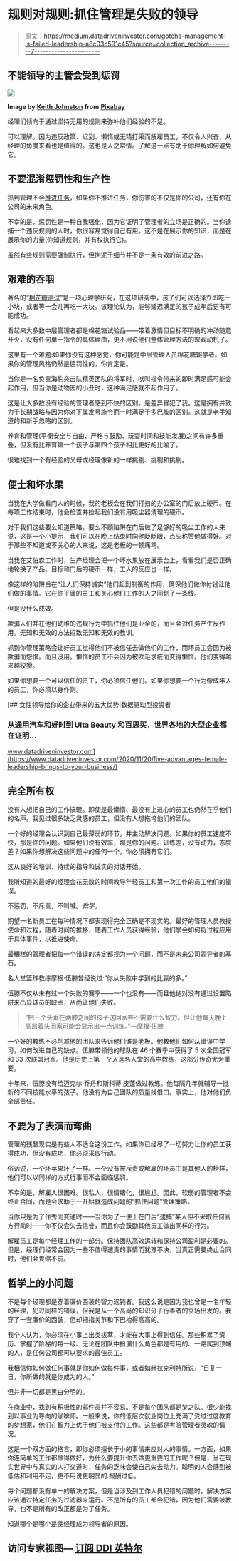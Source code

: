 # 规则对规则:抓住管理是失败的领导

> 原文：<https://medium.datadriveninvestor.com/gotcha-management-is-failed-leadership-a8c03c591c45?source=collection_archive---------7----------------------->

## 不能领导的主管会受到惩罚

![](img/f54099699f1e4288dd91659266234c75.png)

**Image by** [**Keith Johnston**](https://pixabay.com/users/keithjj-2328014/?utm_source=link-attribution&utm_medium=referral&utm_campaign=image&utm_content=1488004) **from** [**Pixabay**](https://pixabay.com/?utm_source=link-attribution&utm_medium=referral&utm_campaign=image&utm_content=1488004)

经理们倾向于通过坚持无用的规则来弥补他们经验的不足。

可以理解。因为违反政策、迟到、懒惰或无精打采而解雇员工，不仅令人兴奋，从经理的角度来看也是值得的。这也是人之常情。了解这一点有助于你理解如何避免它。

## 不要混淆惩罚性和生产性

抓到管理不会[推进任务](https://medium.com/the-innovation/rules-to-rule-advance-the-mission-f3faab1cb90)，如果你不推进任务，你伤害的不仅是你的公司，还有你在公司的未来角色。

不幸的是，惩罚性是一种自我强化，因为它证明了管理者的立场是正确的。当你逮捕一个违反规则的人时，你很容易觉得自己有用。这不是在展示你的知识，而是在展示你的力量(你知道规则，并有权执行它)。

虽然有些规则需要强制执行，但拘泥于细节并不是一条有效的前进之路。

## 艰难的吞咽

著名的“[棉花糖测试](https://www.thoughtco.com/the-marshmallow-test-4707284)”是一项心理学研究，在这项研究中，孩子们可以选择立即吃一小块，或者等一会儿再吃一大块。该理论认为，能够延迟满足的孩子成年后更有可能成功。

看起来大多数中层管理者都是棉花糖试验品——带着激情但目标不明确的冲动随意开火，没有任何单一指令的具体理由，更不用说他们整体管理方法的宏观动机了。

这里有一个难题:如果你没有这种感觉，你可能是中层管理人员棉花糖辍学者。如果你的管理风格仍然是惩罚性的，你肯定是。

当你是一名负责海豹突击队精英团队的将军时，吠叫指令带来的即时满足感可能会起作用，但当你是动物园的小丑时，这种满足感就不起作用了。

这是让大多数没有经验的管理者感到不快的区别。是差异冒犯了我。这是拥有并致力于长期战略与因为你对下属发号施令而一时满足于多巴胺的区别。这就是老手知道的和新手忽略的区别。

养育和管理(平衡安全与自由、严格与鼓励、玩耍时间和技能发展)之间有许多重叠，但没有比养育第一个孩子与第四个孩子相比更好的比喻了。

很难找到一个有经验的父母或经理像新的一样挑剔、挑剔和挑剔。

## 便士和坏水果

当我在大学做看门人的时候，我的老板会在我们打扫的办公室的门后放上硬币。在每项工作结束时，他会检查并捡起我们没有用吸尘器清理的硬币。

对于我们这些要么知道策略，要么不顾陷阱在门后做了足够好的吸尘工作的人来说，这是一个小提示，我们可以在晚上结束时向他眨眨眼，点头称赞他做得好。对于那些不知道或不关心的人来说，这是老板的一顿痛骂。

当我在艾伯森工作时，生产经理会把一个坏水果放在展示台上，看看我们是否正确地轮换了产品。目标和门后的硬币一样，工人的反应也一样。

像这样的陷阱旨在“让人们保持诚实”他们起到制衡的作用，确保他们做你付钱让他们做的事情。它在你平庸的员工和关心他们工作的人之间划了一条线。

但是没什么成效。

欺骗人们并在他们幼稚的违规行为中抓住他们是业余的，而且会对任务产生反作用。无知和无效的方法招致无知和无效的教训。

抓到你管理策略会让好员工觉得他们不被信任去做他们的工作，而坏员工会因为被欺骗而怨恨。而且没用。懒惰的员工不会因为被吹毛求疵而变得懒惰。他们变得越来越狡猾。

如果你想要一个可以信任的员工，你必须信任他们。如果你想要一个行为像成年人的员工，你必须以身作则。

[](https://www.datadriveninvestor.com/2020/11/20/five-advantages-female-leadership-brings-to-your-business/) [## 女性领导给你的企业带来的五大优势|数据驱动型投资者

### 从通用汽车和好时到 Ulta Beauty 和百思买，世界各地的大型企业都在证明…

www.datadriveninvestor.com](https://www.datadriveninvestor.com/2020/11/20/five-advantages-female-leadership-brings-to-your-business/) 

## 完全所有权

没有人想把自己的工作搞砸。即使是最懒惰、最没有上进心的员工也仍然在乎他们的名声。我见过很多缺乏灵感的员工，但没有人想拖垮他们的团队。

一个好的经理会认识到自己最薄弱的环节，并主动解决问题。如果你的员工速度不快，那是你的问题。如果他们没有效率，那是你的问题。训练差，没有动力，态度差？如果你想解决这些问题中的任何一个，你必须拥有它们。

这从良好的培训、持续的指导和诚实的对话开始。

我所知道的最好的经理会花无数的时间教导年轻员工和第一次工作的员工他们的错误。

不惩罚，不斥责，不叫喊。*教学*。

期望一名新员工在每种情况下都表现得完全正确是不现实的。最好的管理人员教授使命和过程，随着时间的推移，随着工作人员获得经验，他们学会如何将过程应用于具体事件，以推进使命。

最糟糕的管理者把每一个错误的决定都视为一个问题，而不是未来公司领导者的基石。

名人堂篮球教练摩根·伍滕曾经说过:“你从失败中学到的比赢的多。”

伍滕不仅从未有过一个失败的赛季——一个也没有——而且他绝对没有通过设置陷阱来凸显球员的缺点，从而让他们失败。

> “把一个头垂在两膝之间的孩子送回家并不需要什么智力。但让他每天晚上高昂着头回家可能会显示出一点训练。”—摩根·伍滕

一个好的教练不必削减他的团队来告诉他们谁是老板。他教他们如何从错误中学习，如何改进自己的缺点。伍滕带领他的球队在 46 个赛季中获得了 5 次全国冠军和 33 次联盟冠军。他是历史上第一个入选名人堂的高中教练，这部分传奇尤为重要。

十年来，伍滕没有给迈克尔·乔丹和斯科蒂·皮蓬做过教练。他每隔几年就辅导一批新的不同技能水平的孩子。他没有为自己团队的质量找借口。事实上，他对他们负全部责任。

## 不要为了表演而弯曲

管理的残酷现实是有些人不适合这份工作。如果你已经尽了一切努力让你的员工获得成功，但没有成功，你必须采取行动。

俗话说，一个坏苹果坏了一群。一个没有被斥责或解雇的坏员工是其他人的榜样，他们可以以同样的方式行事而不会面临惩罚。

不幸的是，解雇人很困难。很私人，很情绪化，很尴尬。因此，软弱的管理者不会终止合同，而是会求助于一开始就造成问题的“抓住问题”管理策略。

当你只是为了作秀而变通时——当你为了一便士在门后“逮捕”某人但不采取任何官方行动时——你不仅会失去信誉，而且你会鼓励其他员工做出同样的行为。

解雇员工是每个经理工作的一部分。保持团队高效运转和保持公司盈利是必要的。但是，经理们经常会因为一些不值得谴责的事情而犹豫不决，当真正需要终止合同时，他们会畏缩不前。

## 哲学上的小问题

不是每个经理都是穿着廉价西装的智力迟钝者。我这么说是因为我也曾是一名年轻的经理，犯过同样的错误，但我是从一个高尚的知识分子行善者的立场出发的。我穿了一套廉价的西装，但却把指关节和下巴抬得高高的。

我个人认为，你必须在小事上出类拔萃，才能在大事上得到信任。那些积累了资历、掌握了阶梯的每一级、无论在团队中扮演什么角色都是有用的、一路爬到顶端的人，是任何公司都可以要求的最佳员工。

我相信你如何做任何事就是你如何做每件事，或者如赫拉克利特所说，“日复一日，你所做的就是你成为的人。”

但并非一切都是黑白分明的。

在商业中，找到有积极性的邮件员并不容易。不是每个团队都是梦之队。很少能找到以事业为导向的咖啡师。一般来说，你的低层次就业岗位上充满了受过过度教育的梦想家，他们在智力上优于他们被支付的工作。这些都是考验管理者灵魂的情况。

这是一个双方面的格言，即你必须擅长于小的事情来应对大的事情。一方面，如果你连简单的工作都懒得做好，为什么要提升你去做更重要的工作呢？但是，当在现实世界中与真实的人打交道时，任务的乏味会使自己失去动力。聪明的人会感到被低估和利用不足，更不用说更明显的:报酬过低。

每个问题都没有单一的解决方案，但是当涉及到工作人员犯错的问题时，解决方案应该通过特定任务的过滤器来运行。不是所有的员工都会犯错，因为他们需要被教导，也不是所有的改正都是为了任务。

知道哪个是哪个是使经理成为领导者的原因。

## 访问专家视图— [订阅 DDI 英特尔](https://datadriveninvestor.com/ddi-intel)